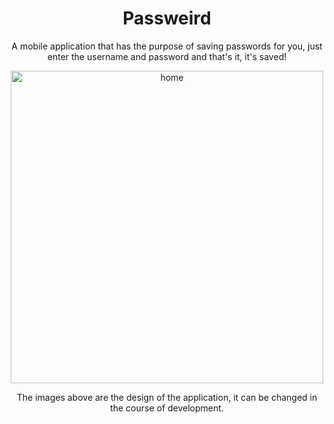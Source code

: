 <h1 align="center">Passweird</h1>
<p align="center">A mobile application that has the purpose of saving passwords for you, just enter the username and password and that's it, it's saved!</p>

<p align="center">
<img src="https://github.com/shaundeveloper/Passweird/blob/main/Home.svg?raw=true" width="500" height="500" alt="home"/>
</p>
<p align="center">The images above are the design of the application, it can be changed in the course of development.</p>
